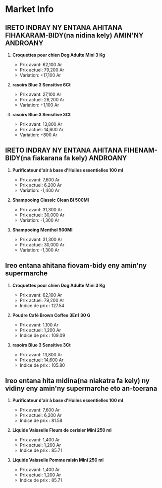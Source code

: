 # Market Info

## IRETO INDRAY NY ENTANA AHITANA FIHAKARAM-BIDY(na nidina kely) AMIN'NY ANDROANY

1. **Croquettes pour chien Dog Adulte Mini 3 Kg**
   - Prix avant: 62,100 Ar
   - Prix actuel: 79,200 Ar
   - Variation: +17,100 Ar

2. **rasoirs Blue 3 Sensitive 6Ct**
   - Prix avant: 27,100 Ar
   - Prix actuel: 28,200 Ar
   - Variation: +1,100 Ar

3. **rasoirs Blue 3 Sensitive 3Ct**
   - Prix avant: 13,800 Ar
   - Prix actuel: 14,600 Ar
   - Variation: +800 Ar

## IRETO INDRAY NY ENTANA AHITANA FIHENAM-BIDY(na fiakarana fa kely) ANDROANY

1. **Purificateur d'air à base d'Huiles essentielles 100 ml**
   - Prix avant: 7,600 Ar
   - Prix actuel: 6,200 Ar
   - Variation: -1,400 Ar

2. **Shampooing Classic Clean Bl 500Ml**
   - Prix avant: 31,300 Ar
   - Prix actuel: 30,000 Ar
   - Variation: -1,300 Ar

3. **Shampooing Menthol 500Ml**
   - Prix avant: 31,300 Ar
   - Prix actuel: 30,000 Ar
   - Variation: -1,300 Ar

## Ireo entana ahitana fiovam-bidy eny amin'ny supermarche

1. **Croquettes pour chien Dog Adulte Mini 3 Kg**
   - Prix avant: 62,100 Ar
   - Prix actuel: 79,200 Ar
   - Indice de prix : 127.54

2. **Poudre Café Brown Coffee 3En1 30 G**
   - Prix avant: 1,100 Ar
   - Prix actuel: 1,200 Ar
   - Indice de prix : 109.09

3. **rasoirs Blue 3 Sensitive 3Ct**
   - Prix avant: 13,800 Ar
   - Prix actuel: 14,600 Ar
   - Indice de prix : 105.80

## Ireo entana hita midina(na niakatra fa kely) ny vidiny eny amin'ny supermarche eto an-toerana

1. **Purificateur d'air à base d'Huiles essentielles 100 ml**
   - Prix avant: 7,600 Ar
   - Prix actuel: 6,200 Ar
   - Indice de prix : 81.58

2. **Liquide Vaisselle Fleurs de cerisier Mini 250 ml**
   - Prix avant: 1,400 Ar
   - Prix actuel: 1,200 Ar
   - Indice de prix : 85.71

3. **Liquide Vaisselle Pomme raisin Mini 250 ml**
   - Prix avant: 1,400 Ar
   - Prix actuel: 1,200 Ar
   - Indice de prix : 85.71

